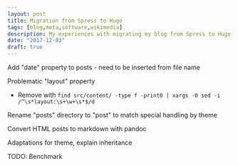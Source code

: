 ```yaml
---
layout: post
title: Migration from Spress to Hugo
tags: [blog,meta,software,wikimedia]
description: My experiences with migrating my blog from Spress to Hugo
date: "2017-12-03"
draft: true
---
```


Add "date" property to posts - need to be inserted from file name

Problematic "layout" property
* Remove with `find src/content/ -type f -print0 | xargs -0 sed -i /^\s*layout:\s+\w+\s*$/d `

Rename "posts" directory to "post" to match special handling by theme

Convert HTML posts to markdown with pandoc

Adaptations for theme, explain inheritance

TODO: Benchmark
